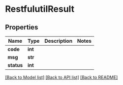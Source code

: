# RestfulutilResult

## Properties
Name | Type | Description | Notes
------------ | ------------- | ------------- | -------------
**code** | **int** |  | 
**msg** | **str** |  | 
**status** | **int** |  | 

[[Back to Model list]](../README.md#documentation-for-models) [[Back to API list]](../README.md#documentation-for-api-endpoints) [[Back to README]](../README.md)


